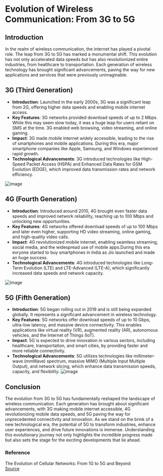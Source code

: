 # Evolution of Wireless Communication: From 3G to 5G

## Introduction

In the realm of wireless communication, the internet has played a pivotal role. The leap from 3G to 5G has marked a monumental shift. This evolution has not only accelerated data speeds but has also revolutionized entire industries, from healthcare to transportation. Each generation of wireless technology has brought significant advancements, paving the way for new applications and services that were previously unimaginable.

## 3G (Third Generation)

- **Introduction**: Launched in the early 2000s, 3G was a significant leap from 2G, offering higher data speeds and enabling mobile internet access.
- **Key Features**: 3G networks provided download speeds of up to 2 Mbps. While this may seem slow today, it was a huge leap for users reliant on SMS at the time. 3G enabled web browsing, video streaming, and online gaming.
- **Impact**: 3G made mobile internet widely accessible, leading to the rise of smartphones and mobile applications. During this era, major smartphone companies like Apple, Samsung, and Windows experienced rapid growth.
- **Technological Advancements**: 3G introduced technologies like High-Speed Packet Access (HSPA) and Enhanced Data Rates for GSM Evolution (EDGE), which improved data transmission rates and network efficiency.

![image](https://img.freepik.com/premium-vector/3g-network-wireless-systems-internet_100456-2147.jpg)

## 4G (Fourth Generation)

- **Introduction**: Introduced around 2010, 4G brought even faster data speeds and improved network reliability, reaching up to 100 Mbps and unlocking new opportunities.
- **Key Features**: 4G networks offered download speeds of up to 100 Mbps and later even higher, supporting HD video streaming, online gaming, and high-quality video calls.
- **Impact**: 4G revolutionized mobile internet, enabling seamless streaming, social media, and the widespread use of mobile apps.During this era evryone started to buy smartphones in India as Jio launched and made an huge success.
- **Technological Advancements**: 4G introduced technologies like Long-Term Evolution (LTE) and LTE-Advanced (LTE-A), which significantly increased data speeds and network capacity.

![image](https://1.bp.blogspot.com/-Nc1HxfgOBMI/UyP2EAgpcgI/AAAAAAAAABU/XAn7EK6GEwc/s1600/4.jpg)

## 5G (Fifth Generation)

- **Introduction**: 5G began rolling out in 2019 and is still being expanded globally. It represents a significant advancement in wireless technology.
- **Key Features**: 5G networks offer download speeds of up to 10 Gbps, ultra-low latency, and massive device connectivity. This enables applications like virtual reality (VR), augmented reality (AR), autonomous vehicles, and the Internet of Things (IoT).
- **Impact**: 5G is expected to drive innovation in various sectors, including healthcare, transportation, and smart cities, by providing faster and more reliable connectivity.
- **Technological Advancements**: 5G utilizes technologies like millimeter-wave (mmWave) spectrum, massive MIMO (Multiple Input Multiple Output), and network slicing, which enhance data transmission speeds, capacity, and flexibility.
![image](https://th.bing.com/th/id/OIP.9UsABZ-FpCB6nkbvX3njGAHaE8?rs=1&pid=ImgDetMain)

## Conclusion

The evolution from 3G to 5G has fundamentally reshaped the landscape of wireless communication. Each generation has brought about significant advancements, with 3G making mobile internet accessible, 4G revolutionizing mobile data speeds, and 5G paving the way for unprecedented connectivity and innovation. As we stand on the brink of a new technological era, the potential of 5G to transform industries, enhance user experiences, and drive future innovations is immense. Understanding this evolutionary journey not only highlights the incredible progress made but also sets the stage for the exciting developments that lie ahead.

### Reference

The Evolution of Cellular Networks: From 1G to 5G and Beyond  
[Source](https://5gstore.com/blog/2024/05/29/the-evolution-of-cellular-networks-from-1g-to-5g-and-beyond/)
